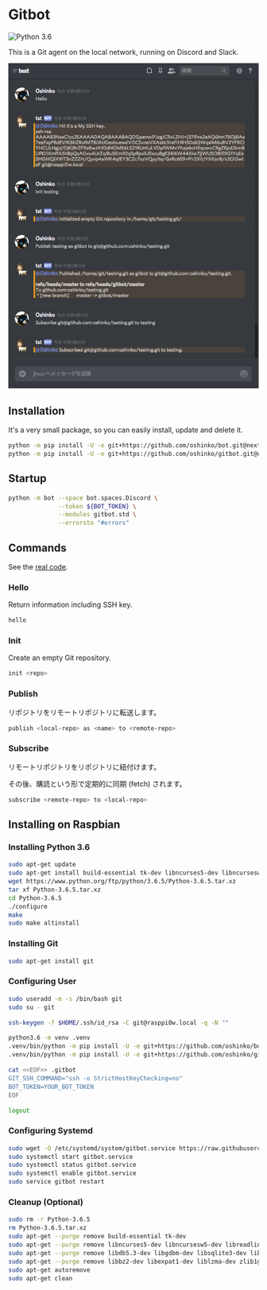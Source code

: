 # Gitbot

![Python 3.6](https://img.shields.io/badge/python-3.6-blue.svg)

This is a Git agent on the local network, running on Discord and Slack.

![Example](featured.png)

## Installation

It's a very small package, so you can easily install, update and delete it.

```bash
python -m pip install -U -e git+https://github.com/oshinko/bot.git@next#egg=bot-0.0.0
python -m pip install -U -e git+https://github.com/oshinko/gitbot.git@draft#egg=gitbot-0.0.0
```

## Startup

```bash
python -m bot --space bot.spaces.Discord \
              --token ${BOT_TOKEN} \
              --modules gitbot.std \
              --errorsto "#errors"
```

## Commands

See the [real code](gitbot/std.py).

### Hello

Return information including SSH key.

```bash
hello
```

### Init

Create an empty Git repository.

```bash
init <repo>
```

### Publish

リポジトリをリモートリポジトリに転送します。

```bash
publish <local-repo> as <name> to <remote-repo>
```

### Subscribe

リモートリポジトリをリポジトリに紐付けます。

その後、購読という形で定期的に同期 (fetch) されます。

```bash
subscribe <remote-repo> to <local-repo>
```

## Installing on Raspbian

### Installing Python 3.6

```bash
sudo apt-get update
sudo apt-get install build-essential tk-dev libncurses5-dev libncursesw5-dev libreadline6-dev libdb5.3-dev libgdbm-dev libsqlite3-dev libssl-dev libbz2-dev libexpat1-dev liblzma-dev zlib1g-dev
wget https://www.python.org/ftp/python/3.6.5/Python-3.6.5.tar.xz
tar xf Python-3.6.5.tar.xz
cd Python-3.6.5
./configure
make
sudo make altinstall
```

### Installing Git

```bash
sudo apt-get install git
```

### Configuring User

```bash
sudo useradd -m -s /bin/bash git
sudo su - git
```

```bash
ssh-keygen -f $HOME/.ssh/id_rsa -C git@rasppi0w.local -q -N ""
```

```bash
python3.6 -m venv .venv
.venv/bin/python -m pip install -U -e git+https://github.com/oshinko/bot.git@next#egg=bot-0.0.0
.venv/bin/python -m pip install -U -e git+https://github.com/oshinko/gitbot.git@draft#egg=gitbot-0.0.0
```

```bash
cat <<EOF>> .gitbot
GIT_SSH_COMMAND="ssh -o StrictHostKeyChecking=no"
BOT_TOKEN=YOUR_BOT_TOKEN
EOF
```

```bash
logout
```

### Configuring Systemd

```bash
sudo wget -O /etc/systemd/system/gitbot.service https://raw.githubusercontent.com/oshinko/gitbot/draft/gitbot.service
sudo systemctl start gitbot.service
sudo systemctl status gitbot.service
sudo systemctl enable gitbot.service
sudo service gitbot restart
```

### Cleanup (Optional)

```bash
sudo rm -r Python-3.6.5
rm Python-3.6.5.tar.xz
sudo apt-get --purge remove build-essential tk-dev
sudo apt-get --purge remove libncurses5-dev libncursesw5-dev libreadline6-dev
sudo apt-get --purge remove libdb5.3-dev libgdbm-dev libsqlite3-dev libssl-dev
sudo apt-get --purge remove libbz2-dev libexpat1-dev liblzma-dev zlib1g-dev
sudo apt-get autoremove
sudo apt-get clean
```
